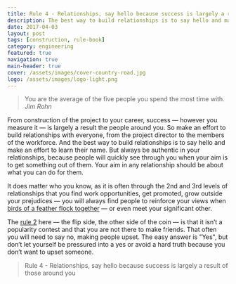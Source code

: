 ```yaml
---
title: Rule 4 - Relationships, say hello because success is largely a result of those around you
description: The best way to build relationships is to say hello and make an effort to learn their name
date: 2017-04-03
layout: post
tags: [construction, rule-book]
category: engineering
featured: true
navigation: true
main-header: true
cover: /assets/images/cover-country-road.jpg
logo: /assets/images/logo-light.png
---
```


> You are the average of the five people you spend the most time with.
> <cite>Jim Rohn</cite>

From construction of the project to your career, success — however you measure it — is largely a result the people around you. So make an effort to build relationships with everyone, from the project director to the members of the workforce. And the best way to build relationships is to say hello and make an effort to learn their name. But always be authentic in your relationships, because people will quickly see through you when your aim is to get something out of them. Your aim in any relationship should be about what you can do for them.

It does matter who you know, as it is often through the 2nd and 3rd levels of relationships that you find work opportunities, get promoted, grow outside your prejudices — you will always find people to reinforce your views when [birds of a feather flock together](http://www.urbandictionary.com/define.php?term=Birds%20of%20a%20feather%20flock%20together) — or even meet your significant other.

The [rule 2](https://ianteda.com/engineering/rule-2-opposing-views.html) here — the flip side, the other side of the coin — is that it isn’t a popularity contest and that you are not there to make friends. That often you will need to say no, making people upset. The easy answer is "Yes", but don’t let yourself be pressured into a yes or avoid a hard truth because you don’t want to upset someone.

> Rule 4 - Relationships, say hello because success is largely a result of those around you